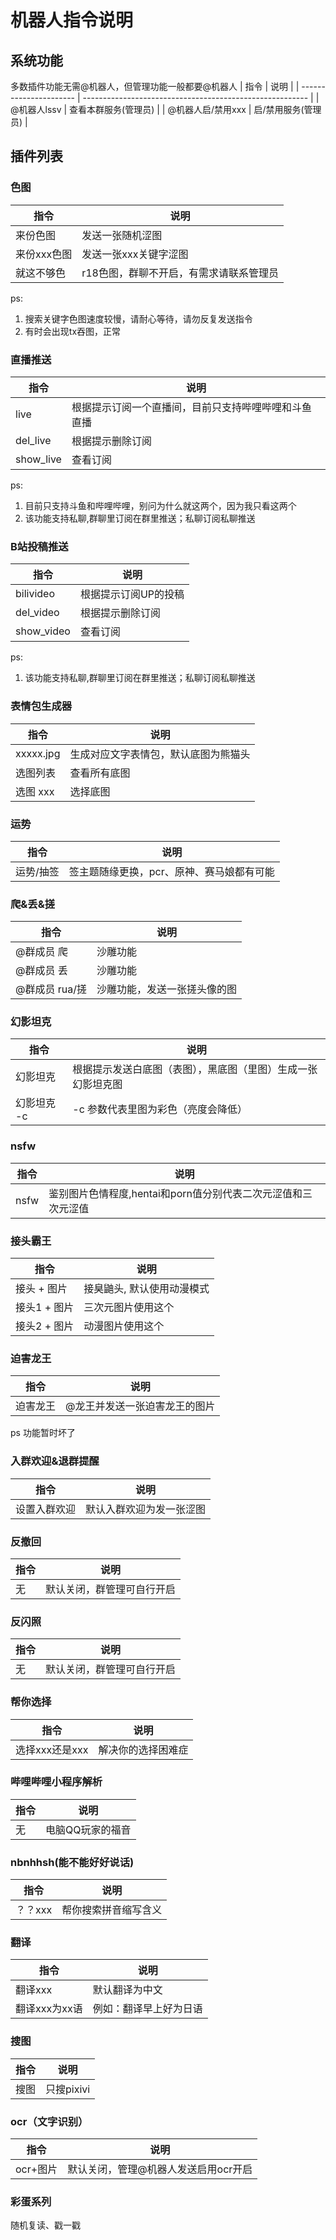 # 机器人指令说明

## 系统功能
多数插件功能无需@机器人，但管理功能一般都要@机器人
| 指令                 | 说明                                                     |
| ---------------------- | -------------------------------------------------------- |
| @机器人lssv        | 查看本群服务(管理员) |
| @机器人启/禁用xxx       | 启/禁用服务(管理员) |

## 插件列表
### 色图
| 指令                 | 说明                                                     |
| ---------------------- | -------------------------------------------------------- |
| 来份色图        | 发送一张随机涩图 |
| 来份xxx色图        | 发送一张xxx关键字涩图 |
| 就这不够色        | r18色图，群聊不开启，有需求请联系管理员 |

ps:
1. 搜索关键字色图速度较慢，请耐心等待，请勿反复发送指令
2. 有时会出现tx吞图，正常

### 直播推送
| 指令                 | 说明                                                     |
| ---------------------- | -------------------------------------------------------- |
| live        | 根据提示订阅一个直播间，目前只支持哔哩哔哩和斗鱼直播 |
| del_live        | 根据提示删除订阅 |
| show_live        | 查看订阅 |

ps:
1. 目前只支持斗鱼和哔哩哔哩，别问为什么就这两个，因为我只看这两个
2. 该功能支持私聊,群聊里订阅在群里推送；私聊订阅私聊推送

### B站投稿推送
| 指令                 | 说明                                                     |
| ---------------------- | -------------------------------------------------------- |
| bilivideo        | 根据提示订阅UP的投稿 |
| del_video       | 根据提示删除订阅 |
| show_video        | 查看订阅 |

ps:
1. 该功能支持私聊,群聊里订阅在群里推送；私聊订阅私聊推送

### 表情包生成器
| 指令                 | 说明                                                     |
| ---------------------- | -------------------------------------------------------- |
| xxxxx.jpg        | 生成对应文字表情包，默认底图为熊猫头 |
| 选图列表        | 查看所有底图 |
| 选图 xxx        | 选择底图 |

### 运势
| 指令                 | 说明                                                     |
| ---------------------- | -------------------------------------------------------- |
| 运势/抽签        | 签主题随缘更换，pcr、原神、赛马娘都有可能 |


### 爬&丢&搓
| 指令                 | 说明                                                     |
| ---------------------- | -------------------------------------------------------- |
| @群成员 爬        | 沙雕功能 |
| @群成员 丢         | 沙雕功能 |
| @群成员 rua/搓         | 沙雕功能，发送一张搓头像的图 |

### 幻影坦克
| 指令                 | 说明                                                     |
| ---------------------- | -------------------------------------------------------- |
| 幻影坦克        | 根据提示发送白底图（表图），黑底图（里图）生成一张幻影坦克图 |
| 幻影坦克 -c        | -c 参数代表里图为彩色（亮度会降低） |

### nsfw
| 指令                 | 说明                                                     |
| ---------------------- | -------------------------------------------------------- |
| nsfw       | 鉴别图片色情程度,hentai和porn值分别代表二次元涩值和三次元涩值 |

### 接头霸王
| 指令                 | 说明                                                     |
| ---------------------- | -------------------------------------------------------- |
| 接头 + 图片       | 接臭鼬头, 默认使用动漫模式 |
| 接头1 + 图片       | 三次元图片使用这个 |
| 接头2 + 图片       | 动漫图片使用这个 |

### 迫害龙王
| 指令                 | 说明                                                     |
| ---------------------- | -------------------------------------------------------- |
| 迫害龙王       | @龙王并发送一张迫害龙王的图片 |
ps 功能暂时坏了

### 入群欢迎&退群提醒
| 指令                 | 说明                                                     |
| ---------------------- | -------------------------------------------------------- |
| 设置入群欢迎       | 默认入群欢迎为发一张涩图 |

### 反撤回
| 指令                 | 说明                                                     |
| ---------------------- | -------------------------------------------------------- |
| 无      | 默认关闭，群管理可自行开启 |

### 反闪照
| 指令                 | 说明                                                     |
| ---------------------- | -------------------------------------------------------- |
| 无      | 默认关闭，群管理可自行开启 |

### 帮你选择
| 指令                 | 说明                                                     |
| ---------------------- | -------------------------------------------------------- |
| 选择xxx还是xxx      | 解决你的选择困难症 |

### 哔哩哔哩小程序解析
| 指令                 | 说明                                                     |
| ---------------------- | -------------------------------------------------------- |
| 无      | 电脑QQ玩家的福音 |

### nbnhhsh(能不能好好说话)
| 指令                 | 说明                                                     |
| ---------------------- | -------------------------------------------------------- |
| ？？xxx      | 帮你搜索拼音缩写含义 |

### 翻译
| 指令                 | 说明                                                     |
| ---------------------- | -------------------------------------------------------- |
| 翻译xxx      | 默认翻译为中文 |
| 翻译xxx为xx语      | 例如：翻译早上好为日语 |

### 搜图
| 指令                 | 说明                                                     |
| ---------------------- | -------------------------------------------------------- |
| 搜图      | 只搜pixivi |

### ocr（文字识别）
| 指令                 | 说明                                                     |
| ---------------------- | -------------------------------------------------------- |
| ocr+图片      | 默认关闭，管理@机器人发送启用ocr开启 |

### 彩蛋系列
随机复读、戳一戳





